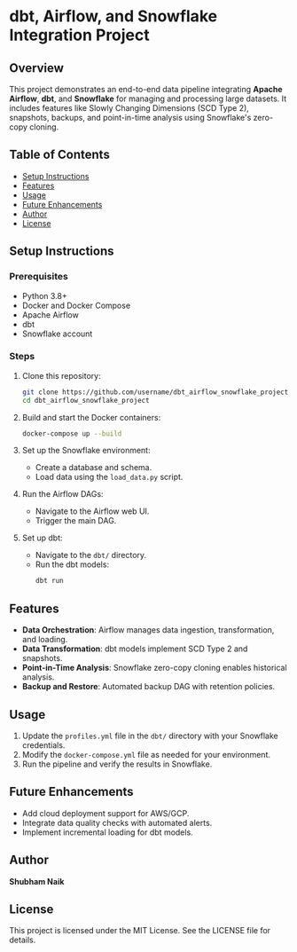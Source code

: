# dbt, Airflow, and Snowflake Integration Project

## Overview

This project demonstrates an end-to-end data pipeline integrating **Apache Airflow**, **dbt**, and **Snowflake** for managing and processing large datasets. It includes features like Slowly Changing Dimensions (SCD Type 2), snapshots, backups, and point-in-time analysis using Snowflake's zero-copy cloning.

## Table of Contents
- [Setup Instructions](#setup-instructions)
- [Features](#features)
- [Usage](#usage)
- [Future Enhancements](#future-enhancements)
- [Author](#author)
- [License](#license)

## Setup Instructions

### Prerequisites
- Python 3.8+
- Docker and Docker Compose
- Apache Airflow
- dbt
- Snowflake account

### Steps
1. Clone this repository:
   ```bash
   git clone https://github.com/username/dbt_airflow_snowflake_project.git
   cd dbt_airflow_snowflake_project
   ```

2. Build and start the Docker containers:
   ```bash
   docker-compose up --build
   ```

3. Set up the Snowflake environment:
   - Create a database and schema.
   - Load data using the `load_data.py` script.

4. Run the Airflow DAGs:
   - Navigate to the Airflow web UI.
   - Trigger the main DAG.

5. Set up dbt:
   - Navigate to the `dbt/` directory.
   - Run the dbt models:
     ```bash
     dbt run
     ```

## Features

- **Data Orchestration**: Airflow manages data ingestion, transformation, and loading.
- **Data Transformation**: dbt models implement SCD Type 2 and snapshots.
- **Point-in-Time Analysis**: Snowflake zero-copy cloning enables historical analysis.
- **Backup and Restore**: Automated backup DAG with retention policies.


## Usage

1. Update the `profiles.yml` file in the `dbt/` directory with your Snowflake credentials.
2. Modify the `docker-compose.yml` file as needed for your environment.
3. Run the pipeline and verify the results in Snowflake.

## Future Enhancements

- Add cloud deployment support for AWS/GCP.
- Integrate data quality checks with automated alerts.
- Implement incremental loading for dbt models.

## Author

**Shubham Naik**

## License

This project is licensed under the MIT License. See the LICENSE file for details.

